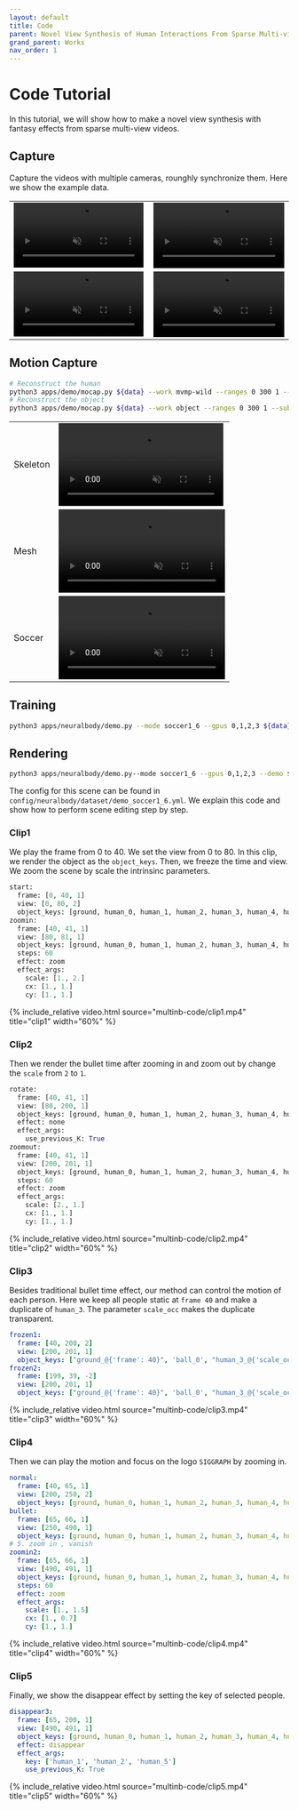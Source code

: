 ```yaml
---
layout: default
title: Code
parent: Novel View Synthesis of Human Interactions From Sparse Multi-view Videos
grand_parent: Works
nav_order: 1
---
```


# Code Tutorial

In this tutorial, we will show how to make a novel view synthesis with fantasy effects from sparse multi-view videos.

## Capture

Capture the videos with multiple cameras, rounghly synchronize them. Here we show the example data.

<table cellspacing="0">
    <thead>
    </thead>
    <tbody id="demo">
      <tr>
        <td>
          <video width="99%" playsinline="" autoplay="autoplay" loop="loop" preload="" muted=""><source src="multinb-code/1.mp4" type="video/mp4">
          </video>
        </td>
        <td>
          <video width="100%" playsinline="" autoplay="autoplay" loop="loop" preload="" muted=""><source src="multinb-code/3.mp4" type="video/mp4">
          </video>
        </td>
      </tr>
      <tr>
        <td>
          <video width="99%" playsinline="" autoplay="autoplay" loop="loop" preload="" muted=""><source src="multinb-code/5.mp4" type="video/mp4">
          </video>
        </td>
        <td>
          <video width="100%" playsinline="" autoplay="autoplay" loop="loop" preload="" muted=""><source src="multinb-code/7.mp4" type="video/mp4">
          </video>
        </td>
      </tr>
    </tbody>
</table>

## Motion Capture

```bash
# Reconstruct the human
python3 apps/demo/mocap.py ${data} --work mvmp-wild --ranges 0 300 1 --subs_vis 1 3 5 7 --pids 0 1 2 3 4 5
# Reconstruct the object
python3 apps/demo/mocap.py ${data} --work object --ranges 0 300 1 --subs_vis 1 3 5 7
```

<table cellspacing="0">
    <thead>
    </thead>
    <tbody id="demo">
      <tr>
        <td>Skeleton
        </td>
        <td>
          <video width="99%" playsinline="" autoplay="autoplay" loop="loop" preload="" muted=""><source src="multinb-code/soccer1_6_keypoints.mp4" type="video/mp4">
          </video>
        </td>
      </tr>
      <tr>
        <td>Mesh
        </td>
        <td>
          <video width="100%" playsinline="" autoplay="autoplay" loop="loop" preload="" muted=""><source src="multinb-code/soccer1_6_smpl.mp4" type="video/mp4">
          </video>
        </td>
      </tr>
      <tr>
        <td>Soccer
        </td>
        <td>
          <video width="100%" playsinline="" autoplay="autoplay" loop="loop" preload="" muted=""><source src="multinb-code/soccer1_6_object.mp4" type="video/mp4">
          </video>
        </td>
      </tr>
    </tbody>
</table>

## Training

```bash
python3 apps/neuralbody/demo.py --mode soccer1_6 --gpus 0,1,2,3 ${data}
```

## Rendering

```bash
python3 apps/neuralbody/demo.py--mode soccer1_6 --gpus 0,1,2,3 --demo ${data} 
```

The config for this scene can be found in `config/neuralbody/dataset/demo_soccer1_6.yml`. We explain this code and show how to perform scene editing step by step.

### Clip1

We play the frame from 0 to 40. We set the view from 0 to 80. In this clip, we render the object as the `object_keys`. Then, we freeze the time and view. We zoom the scene by scale the intrinsinc parameters.

```python
start:
  frame: [0, 40, 1]
  view: [0, 80, 2]
  object_keys: [ground, human_0, human_1, human_2, human_3, human_4, human_5, ball_0]
zoomin:
  frame: [40, 41, 1]
  view: [80, 81, 1]
  object_keys: [ground, human_0, human_1, human_2, human_3, human_4, human_5, ball_0]
  steps: 60
  effect: zoom
  effect_args:
    scale: [1., 2.]
    cx: [1., 1.]
    cy: [1., 1.]
```

{% include_relative video.html source="multinb-code/clip1.mp4" title="clip1" width="60%" %}

### Clip2

Then we render the bullet time after zooming in and zoom out by change the `scale` from `2` to `1`.

```python
rotate:
  frame: [40, 41, 1]
  view: [80, 200, 1]
  object_keys: [ground, human_0, human_1, human_2, human_3, human_4, human_5, ball_0]
  effect: none
  effect_args:
    use_previous_K: True
zoomout:
  frame: [40, 41, 1]
  view: [200, 201, 1]
  object_keys: [ground, human_0, human_1, human_2, human_3, human_4, human_5, ball_0]
  steps: 60
  effect: zoom
  effect_args:
    scale: [2., 1.]
    cx: [1., 1.]
    cy: [1., 1.]
```

{% include_relative video.html source="multinb-code/clip2.mp4" title="clip2" width="60%" %}

### Clip3

Besides traditional bullet time effect, our method can control the motion of each person. Here we keep all people static at `frame 40` and make a duplicate of `human_3`. The parameter `scale_occ` makes the duplicate transparent.

```yml
frozen1:
  frame: [40, 200, 2]
  view: [200, 201, 1]
  object_keys: ["ground_@{'frame': 40}", 'ball_0', "human_3_@{'scale_occ': 0.2}", "human_0_@{'frame': 40}", "human_1_@{'frame': 40}", "human_2_@{'frame': 40}", "human_3_@{'frame': 40}", "human_4_@{'frame': 40}", "human_5_@{'frame': 40}"]
frozen2:
  frame: [199, 39, -2]
  view: [200, 201, 1]
  object_keys: ["ground_@{'frame': 40}", 'ball_0', "human_3_@{'scale_occ': 0.2}", "human_0_@{'frame': 40}", "human_1_@{'frame': 40}", "human_2_@{'frame': 40}", "human_3_@{'frame': 40}", "human_4_@{'frame': 40}", "human_5_@{'frame': 40}"]
```

{% include_relative video.html source="multinb-code/clip3.mp4" title="clip3" width="60%" %}

### Clip4

Then we can play the motion and focus on the logo `SIGGRAPH` by zooming in.

```yml
normal:
  frame: [40, 65, 1]
  view: [200, 250, 2]
  object_keys: [ground, human_0, human_1, human_2, human_3, human_4, human_5, ball_0]
bullet:
  frame: [65, 66, 1]
  view: [250, 490, 1]
  object_keys: [ground, human_0, human_1, human_2, human_3, human_4, human_5, ball_0]
# 5. zoom in , vanish
zoomin2:
  frame: [65, 66, 1]
  view: [490, 491, 1]
  object_keys: [ground, human_0, human_1, human_2, human_3, human_4, human_5, ball_0]
  steps: 60
  effect: zoom
  effect_args:
    scale: [1., 1.5]
    cx: [1., 0.7]
    cy: [1., 1.]
```

{% include_relative video.html source="multinb-code/clip4.mp4" title="clip4" width="60%" %}

### Clip5

Finally, we show the disappear effect by setting the key of selected people.

```yml
disappear3:
  frame: [65, 200, 1]
  view: [490, 491, 1]
  object_keys: [ground, human_0, human_1, human_2, human_3, human_4, human_5, ball_0]
  effect: disappear
  effect_args:
    key: ['human_1', 'human_2', 'human_5']
    use_previous_K: True
```

{% include_relative video.html source="multinb-code/clip5.mp4" title="clip5" width="60%" %}

